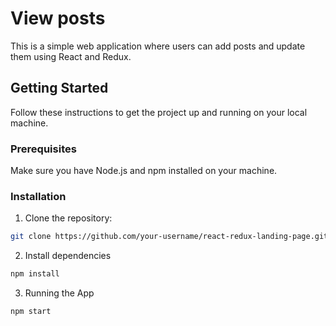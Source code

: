 
# View posts

 This is a simple web application where users can add posts and update them using React and Redux.

## Getting Started

Follow these instructions to get the project up and running on your local machine.

### Prerequisites

Make sure you have Node.js and npm installed on your machine.

### Installation

1. Clone the repository:

 ```bash
 git clone https://github.com/your-username/react-redux-landing-page.git

```
2. Install dependencies
 ```bash
 npm install
```

3. Running the App
 ```bash
npm start
```
